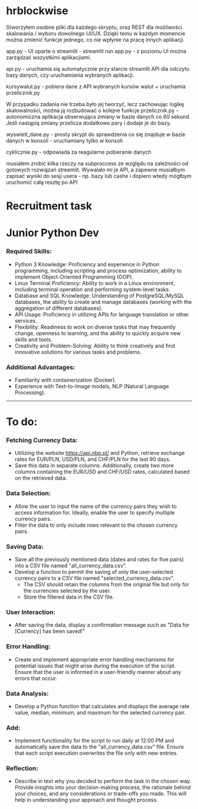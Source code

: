 ﻿# hrblockwise

Stworzyłem osobne pliki dla każdego skryptu, oraz REST dla możliwości skalowania / wyboru dowolnego UI/UX.
Dzięki temu w każdym momencie można zmienić funkcje jednego, co nie wpłynie na pracę innych aplikacji.

app.py - UI oparte o streamlit - streamlit run app.py - z poziomu UI można zarządzać wszystkimi aplikacjiami.  

api.py - uruchamia się automatycznie przy starcie streamlit API dla odczytu bazy danych, czy uruchamiania wybranych aplikacji.

kursywalut.py - pobiera dane z API wybranych kursów walut + uruchamia przelicznik.py

W przypadku zadania nie trzeba było jej tworzyć, lecz zachowując logikę skalowalności, można ją rozbudować o kolejne funkcje
przelicznik.py - autonomiczna aplikacja obserwująca zmiany w bazie danych co 60 sekund. Jeśli nastąpią zmiany <pobranie nowych danych> przelicza dodatkowe pary i dodaje je do bazy.

wyswietl_dane.py - prosty skrypt do sprawdzenia co się znajduje w bazie danych w konsoli - uruchamiany tylko w konsoli

cyklicznie.py - odpowiada za reagularne pobieranie danych

musiałem zrobić kilka rzeczy na subproccess ze względu na zależności od gotowych rozwiązań streamlit. Wywalało mi je API, a zapewne musiałbym zapisać wyniki do sesji usera - np. bazy lub cashe i dopiero wtedy mógłbym uruchomić całą resztę po API


# Recruitment task

# Junior Python Dev

### Required Skills:

- Python 3 Knowledge: Proficiency and experience in Python programming, including scripting and process optimization, ability to implement Object-Oriented Programming (OOP).
- Linux Terminal Proficiency: Ability to work in a Linux environment, including terminal operation and performing system-level tasks.
- Database and SQL Knowledge: Understanding of PostgreSQL/MySQL databases, the ability to create and manage databases (working with the aggregation of different databases).
- API Usage: Proficiency in utilizing APIs for language translation or other services.
- Flexibility: Readiness to work on diverse tasks that may frequently change, openness to learning, and the ability to quickly acquire new skills and tools.
- Creativity and Problem-Solving: Ability to think creatively and find innovative solutions for various tasks and problems.

### Additional Advantages:

- Familiarity with containerization (Docker).
- Experience with Text-to-Image models, NLP (Natural Language Processing).

---

# To do:

### Fetching Currency Data:

- Utilizing the website https://api.nbp.pl/ and Python, retrieve exchange rates for EUR/PLN, USD/PLN, and CHF/PLN for the last 90 days.
- Save this data in separate columns. Additionally, create two more columns containing the EUR/USD and CHF/USD rates, calculated based on the retrieved data.

### Data Selection:

- Allow the user to input the name of the currency pairs they wish to access information for. Ideally, enable the user to specify multiple currency pairs.
- Filter the data to only include rows relevant to the chosen currency pairs.

### Saving Data:

- Save all the previously mentioned data (dates and rates for five pairs) into a CSV file named "all_currency_data.csv".
- Develop a function to permit the saving of only the user-selected currency pairs to a CSV file named "selected_currency_data.csv".
    - The CSV should retain the columns from the original file but only for the currencies selected by the user.
    - Store the filtered data in the CSV file.

### User Interaction:

- After saving the data, display a confirmation message such as "Data for [Currency] has been saved!"

### Error Handling:

- Create and implement appropriate error handling mechanisms for potential issues that might arise during the execution of the script. Ensure that the user is informed in a user-friendly manner about any errors that occur.

### Data Analysis:

- Develop a Python function that calculates and displays the average rate value, median, minimum, and maximum for the selected currency pair.

### Add:

- Implement functionality for the script to run daily at 12:00 PM and automatically save the data to the "all_currency_data.csv" file. Ensure that each script execution overwrites the file only with new entries.

### Reflection:

- Describe in text why you decided to perform the task in the chosen way. Provide insights into your decision-making process, the rationale behind your choices, and any considerations or trade-offs you made. This will help in understanding your approach and thought process.

